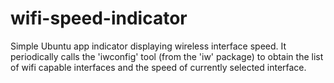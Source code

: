 wifi-speed-indicator
====================

Simple Ubuntu app indicator displaying wireless interface speed.
It periodically calls the  'iwconfig' tool (from the 'iw' package) to obtain the list of wifi capable interfaces and the speed of currently selected interface.

